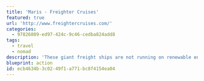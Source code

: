 ```yaml
---
title: 'Maris - Freighter Cruises'
featured: true
url: 'http://www.freightercruises.com/'
categories:
  - 97826809-ed97-424c-9c46-cedba824add8
tags:
  - travel
  - nomad
description: 'These giant freight ships are not running on renewable energy, but if you need to cross an ocean this is the way to do it. Europe to North America, England to Australia, Shanghai to Argentina. It''s slower, but your carbon footprint will be saved.'
blueprint: action
id: ecb4634b-3c02-49f1-a771-bc8f4154ea04
---
```

